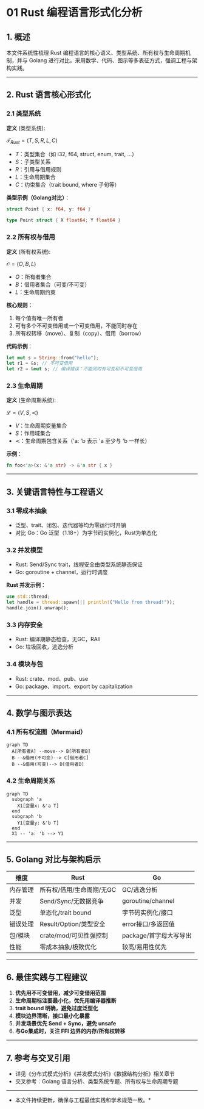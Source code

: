 # 01 Rust 编程语言形式化分析

## 1. 概述

本文件系统性梳理 Rust 编程语言的核心语义、类型系统、所有权与生命周期机制，并与 Golang 进行对比，采用数学、代码、图示等多表征方式，强调工程与架构实践。

---

## 2. Rust 语言核心形式化

### 2.1 类型系统

**定义** (类型系统):

$\mathcal{T}_{Rust} = (T, S, R, L, C)$

- $T$：类型集合（如 i32, f64, struct, enum, trait, ...）
- $S$：子类型关系
- $R$：引用与借用规则
- $L$：生命周期集合
- $C$：约束集合（trait bound, where 子句等）

**类型示例（Golang对比）**：

```rust
struct Point { x: f64, y: f64 }

```

```go
type Point struct { X float64; Y float64 }

```

### 2.2 所有权与借用

**定义** (所有权系统):

$\mathcal{O} = (O, B, L)$

- $O$：所有者集合
- $B$：借用者集合（可变/不可变）
- $L$：生命周期约束

**核心规则**：

1. 每个值有唯一所有者
2. 可有多个不可变借用或一个可变借用，不能同时存在
3. 所有权转移（move）、复制（copy）、借用（borrow）

**代码示例**：

```rust
let mut s = String::from("hello");
let r1 = &s; // 不可变借用
let r2 = &mut s; // 编译错误：不能同时有可变和不可变借用

```

### 2.3 生命周期

**定义** (生命周期系统):

$\mathcal{L} = (V, S, \prec)$

- $V$：生命周期变量集合
- $S$：作用域集合
- $\prec$：生命周期包含关系（'a: 'b 表示 'a 至少与 'b 一样长）

**示例**：

```rust
fn foo<'a>(x: &'a str) -> &'a str { x }

```

---

## 3. 关键语言特性与工程语义

### 3.1 零成本抽象

- 泛型、trait、闭包、迭代器等均为零运行时开销
- 对比 Go：Go 泛型（1.18+）为字节码实例化，Rust为单态化

### 3.2 并发模型

- Rust: Send/Sync trait，线程安全由类型系统静态保证
- Go: goroutine + channel，运行时调度

**Rust 并发示例**：

```rust
use std::thread;
let handle = thread::spawn(|| println!("Hello from thread!"));
handle.join().unwrap();

```

### 3.3 内存安全

- Rust: 编译期静态检查，无GC，RAII
- Go: 垃圾回收，逃逸分析

### 3.4 模块与包

- Rust: crate、mod、pub、use
- Go: package、import、export by capitalization

---

## 4. 数学与图示表达

### 4.1 所有权流图（Mermaid）

```mermaid
graph TD
  A[所有者A] --move--> B[所有者B]
  B --&借用(不可变)--> C[借用者C]
  B --&借用(可变)--> D[借用者D]

```

### 4.2 生命周期关系

```mermaid
graph TD
  subgraph 'a
    X1[变量x: &'a T]
  end
  subgraph 'b
    Y1[变量y: &'b T]
  end
  X1 -- 'a: 'b --> Y1

```

---

## 5. Golang 对比与架构启示

| 维度         | Rust                         | Go                        |
|--------------|------------------------------|---------------------------|
| 内存管理     | 所有权/借用/生命周期/无GC     | GC/逃逸分析               |
| 并发         | Send/Sync/无数据竞争         | goroutine/channel         |
| 泛型         | 单态化/trait bound           | 字节码实例化/接口         |
| 错误处理     | Result/Option/类型安全       | error接口/多返回值        |
| 包/模块      | crate/mod/可见性强控制       | package/首字母大写导出    |
| 性能         | 零成本抽象/极致优化          | 较高/易用性优先           |

---

## 6. 最佳实践与工程建议

1. **优先用不可变借用，减少可变借用范围**
2. **生命周期标注要最小化，优先用编译器推断**
3. **trait bound 明确，避免过度泛型化**
4. **模块边界清晰，接口最小化暴露**
5. **并发场景优先 Send + Sync，避免 unsafe**
6. **与Go集成时，关注 FFI 边界的内存/所有权转移**

---

## 7. 参考与交叉引用

- 详见《分布式模式分析》《并发模式分析》《数据结构分析》相关章节
- 交叉参考：Golang 语言分析、类型系统专题、所有权与生命周期专题

---

* 本文件持续更新，确保与工程最佳实践和学术规范一致。*
